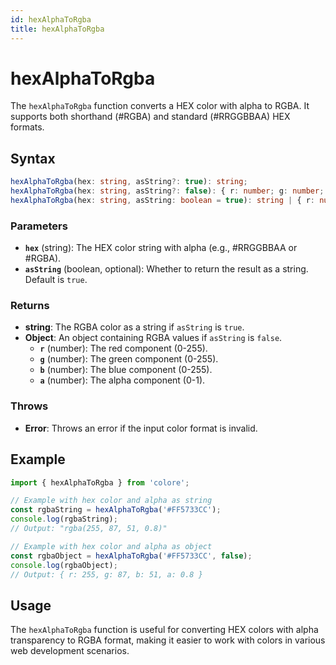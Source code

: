 ```yaml
---
id: hexAlphaToRgba
title: hexAlphaToRgba
---
```


# hexAlphaToRgba

The `hexAlphaToRgba` function converts a HEX color with alpha to RGBA. It supports both shorthand (#RGBA) and standard (#RRGGBBAA) HEX formats.

## Syntax

```typescript
hexAlphaToRgba(hex: string, asString?: true): string;
hexAlphaToRgba(hex: string, asString?: false): { r: number; g: number; b: number; a: number; };
hexAlphaToRgba(hex: string, asString: boolean = true): string | { r: number; g: number; b: number; a: number };
```

### Parameters

- **`hex`** (string): The HEX color string with alpha (e.g., #RRGGBBAA or #RGBA).
- **`asString`** (boolean, optional): Whether to return the result as a string. Default is `true`.

### Returns

- **string**: The RGBA color as a string if `asString` is `true`.
- **Object**: An object containing RGBA values if `asString` is `false`.
  - **`r`** (number): The red component (0-255).
  - **`g`** (number): The green component (0-255).
  - **`b`** (number): The blue component (0-255).
  - **`a`** (number): The alpha component (0-1).

### Throws

- **Error**: Throws an error if the input color format is invalid.

## Example

```typescript
import { hexAlphaToRgba } from 'colore';

// Example with hex color and alpha as string
const rgbaString = hexAlphaToRgba('#FF5733CC');
console.log(rgbaString);
// Output: "rgba(255, 87, 51, 0.8)"

// Example with hex color and alpha as object
const rgbaObject = hexAlphaToRgba('#FF5733CC', false);
console.log(rgbaObject);
// Output: { r: 255, g: 87, b: 51, a: 0.8 }
```

## Usage

The `hexAlphaToRgba` function is useful for converting HEX colors with alpha transparency to RGBA format, making it easier to work with colors in various web development scenarios.
